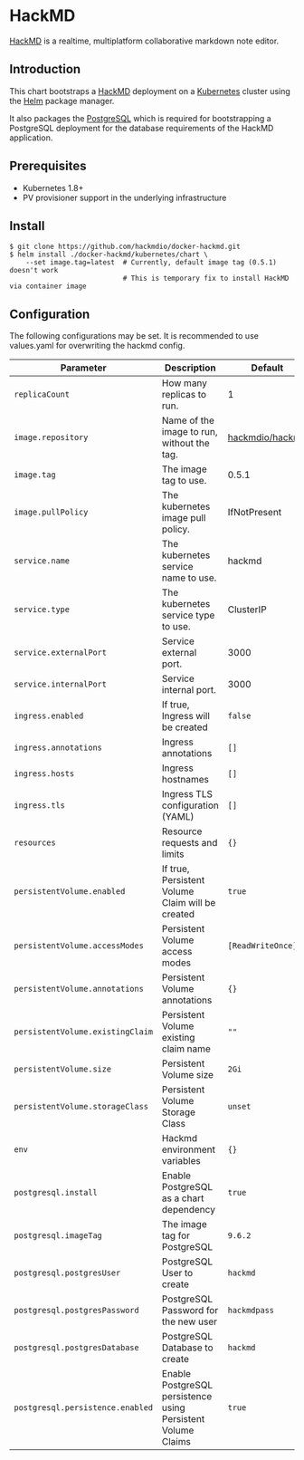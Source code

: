 # HackMD

[HackMD](https://hackmd.io) is a realtime, multiplatform collaborative markdown note editor.

## Introduction

This chart bootstraps a [HackMD](https://github.com/hackmdio/docker-hackmd) deployment on a [Kubernetes](http://kubernetes.io) cluster using the [Helm](https://helm.sh) package manager.

It also packages the [PostgreSQL](https://github.com/kubernetes/charts/tree/master/stable/postgresql) which is required for bootstrapping a PostgreSQL deployment for the database requirements of the HackMD application.

## Prerequisites

- Kubernetes 1.8+
- PV provisioner support in the underlying infrastructure

## Install

```console
$ git clone https://github.com/hackmdio/docker-hackmd.git
$ helm install ./docker-hackmd/kubernetes/chart \
    --set image.tag=latest  # Currently, default image tag (0.5.1) doesn't work
                            # This is temporary fix to install HackMD via container image
```

## Configuration

The following configurations may be set. It is recommended to use values.yaml for overwriting the hackmd config.

Parameter | Description | Default
--------- | ----------- | -------
`replicaCount` | How many replicas to run. | 1
`image.repository` | Name of the image to run, without the tag. | [hackmdio/hackmd](https://github.com/hackmdio/docker-hackmd)
`image.tag` | The image tag to use. | 0.5.1
`image.pullPolicy` | The kubernetes image pull policy. | IfNotPresent
`service.name` | The kubernetes service name to use. | hackmd
`service.type` | The kubernetes service type to use. | ClusterIP
`service.externalPort` | Service external port. | 3000
`service.internalPort` | Service internal port. | 3000
`ingress.enabled` | If true, Ingress will be created | `false`
`ingress.annotations` | Ingress annotations | `[]`
`ingress.hosts` | Ingress hostnames | `[]`
`ingress.tls` | Ingress TLS configuration (YAML) | `[]`
`resources` | Resource requests and limits | `{}`
`persistentVolume.enabled` | If true, Persistent Volume Claim will be created | `true`
`persistentVolume.accessModes` | Persistent Volume access modes | `[ReadWriteOnce]`
`persistentVolume.annotations` | Persistent Volume annotations | `{}`
`persistentVolume.existingClaim` | Persistent Volume existing claim name | `""`
`persistentVolume.size` | Persistent Volume size | `2Gi`
`persistentVolume.storageClass` | Persistent Volume Storage Class |  `unset`
`env` | Hackmd environment variables | `{}`
`postgresql.install` | Enable PostgreSQL as a chart dependency | `true`
`postgresql.imageTag` | The image tag for PostgreSQL | `9.6.2`
`postgresql.postgresUser` | PostgreSQL User to create | `hackmd`
`postgresql.postgresPassword` | PostgreSQL Password for the new user | `hackmdpass`
`postgresql.postgresDatabase` | PostgreSQL Database to create | `hackmd`
`postgresql.persistence.enabled` | Enable PostgreSQL persistence using Persistent Volume Claims | `true`

